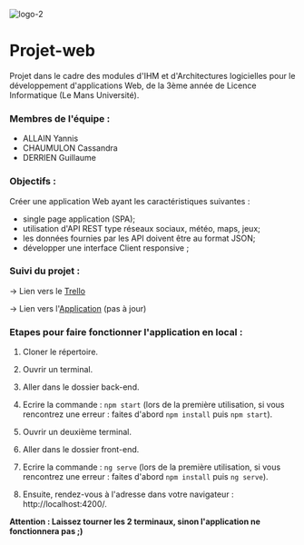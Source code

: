 ![logo-2](https://user-images.githubusercontent.com/45634386/114101003-670fcc80-98c5-11eb-8b5b-c92dd4b7d6c9.png)


# Projet-web
Projet dans le cadre des modules d'IHM et d'Architectures logicielles pour le développement d'applications Web, de la 3ème année de Licence Informatique (Le Mans Université).


### Membres de l'équipe :
* ALLAIN Yannis
* CHAUMULON Cassandra
* DERRIEN Guillaume

### Objectifs :
Créer une application Web ayant les caractéristiques suivantes :
* single page application (SPA);
* utilisation d'API REST type réseaux sociaux, météo, maps, jeux;
* les données fournies par les API doivent être au format JSON;
* développer une interface Client responsive ;

### Suivi du projet :
→ Lien vers le [Trello](https://trello.com/invite/b/JF5x9ooX/80a29375174e14358e4d60f9d6823364/projet-web)

→ Lien vers l'[Application](https://cassandrach.github.io/Cooking-Chief) (pas à jour)

### Etapes pour faire fonctionner l'application en local :

1. Cloner le répertoire.

2. Ouvrir un terminal.

3. Aller dans le dossier back-end.

4. Ecrire la commande :  ``npm start`` (lors de la première utilisation, si vous rencontrez une erreur : faites d'abord ``npm install`` puis ``npm start``).

5. Ouvrir un deuxième terminal.

6. Aller dans le dossier front-end.

7. Ecrire la commande : ``ng serve`` (lors de la première utilisation, si vous rencontrez une erreur : faites d'abord ``npm install`` puis ``ng serve``).

8. Ensuite, rendez-vous à l'adresse dans votre navigateur : http://localhost:4200/.

**Attention : Laissez tourner les 2 terminaux, sinon l'application ne fonctionnera pas ;)**
